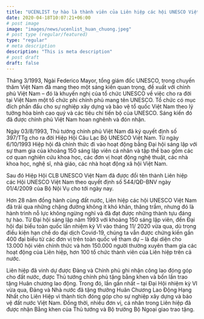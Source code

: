 ```yaml
---
title: "UCENLIST tự hào là thành viên của Liên hiệp các hội UNESCO Việt Nam"
date: 2020-04-18T10:07:21+06:00
# post image
image: "images/news/ucenlist_huan_chuong.jpeg"
# post type (regular/featured)
type: "regular"
# meta description
description: "This is meta description"
# post draft
draft: false
---
```



Tháng 3/1993, Ngài Federico Mayor, tổng giám đốc UNESCO, trong chuyến thăm Việt Nam đã mang theo một sáng kiến quan trọng, đề xuất với chính phủ Việt Nam – đó là khuyến nghị của tổ chức UNESCO về việc cho ra đời tại Việt Nam một tổ chức phi chính phủ mang tên UNESCO. Tổ chức có mục đích phấn đấu cho sự nghiệp xây dựng và bảo vệ tổ quốc Việt Nam theo lý tưởng hòa bình cao quý và các tiêu chí tiến bộ của UNESCO. Sáng kiến đó đã được chính phủ Việt Nam hoan nghênh và đón nhận.

Ngày 03/8/1993, Thủ tướng chính phủ Việt Nam đã ký quyết định số 397/TTg cho ra đời Hiệp Hội Câu Lạc Bộ UNESCO Việt Nam. Từ ngày 6/10/1993 Hiệp hội đã chính thức đi vào hoạt động bằng Đại hội sáng lập với sự tham gia của khoảng 150 sáng lập viên cá nhân và tập thể bao gồm các cơ quan nghiên cứu khoa học, các đơn vị hoạt động nghệ thuật, các nhà khoa học, nghệ sĩ, nhà giáo, các nhà hoạt động xã hội Việt Nam.

Sau đó Hiệp Hội CLB UNESCO Việt Nam đã được đổi tên thành Liên hiệp các Hội UNESCO Việt Nam theo quyết định số 544/QĐ-BNV ngày 01/4/2009 của Bộ Nội Vụ cho tới ngày nay.

Hơn 28 năm đồng hành cùng đất nước, Liên hiệp các hội UNESCO Việt Nam đã trải qua những chặng đường không ít khó khăn, thăng trầm, nhưng đó là hành trình nỗ lực không ngừng nghỉ và đã đạt được những thành tựu đáng tự hào. Từ Đại hội sáng lập năm 1993 với khoảng 150 sáng lập viên, đến Đại hội đại biểu toàn quốc lần nhiệm kỳ VI vào tháng 11/ 2020 vừa qua, dù trong điều kiện hạn chế do đại dịch Covid-19, chúng ta vẫn được chứng kiến gần 400 đại biểu từ các đơn vị trên toàn quốc về tham dự – là đại diện cho 13.000 hội viên chính thức và hơn 150.000 người thường xuyên tham gia các hoạt động của Liên hiệp, hơn 100 tổ chức thành viên của Liên hiệp trên cả nước.

Liên hiệp đã vinh dự được Đảng và Chính phủ ghi nhận công lao đóng góp cho đất nước, được Thủ tướng chính phủ tặng bằng khen và bốn lần trao tặng Huân chương lao động. Trong đó, lần gần nhất – tại Đại Hội nhiệm kỳ VI vừa qua, Đảng và Nhà nước đã tặng thưởng Huân Chương Lao Động Hạng Nhất cho Liên Hiệp vì thành tích đóng góp cho sự nghiệp xây dựng và bảo vệ đất nước Việt Nam. Đồng thời, nhiều đơn vị, cá nhân trong Liên hiệp đã được nhận Bằng khen của Thủ tướng và Bộ trưởng Bộ Ngoại giao trao tặng.